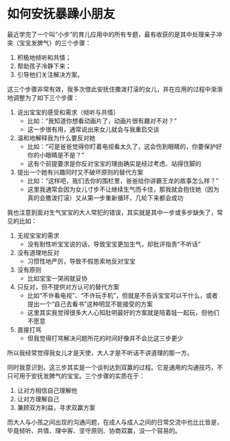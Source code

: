 # 如何安抚暴躁小朋友

最近学完了一个叫“小步”的育儿应用中的所有专题，最有收获的是其中处理亲子冲突（宝宝发脾气）的三个步骤：

1. 积极地倾听和共情；
2. 帮助孩子冷静下来；
3. 引导他们关注解决方案。


这三个步骤非常有效，我多次借此安抚住撒泼打滚的女儿，并在应用的过程中渐渐地调整为了如下三个步骤：

1. 说出宝宝的感受和需求（倾听与共情）
   * 比如：“我知道你想看动画片了，动画片很有趣对不对？”
   * 这一步很有用，通常说出来女儿就会与我重启交谈
2. 温和地解释我为什么要反对她
   * 比如：“可是爸爸觉得你盯着电视看太久了，这会伤到眼睛的，你要保护好你的小眼睛是不是？”
   * 这有个前提要求是你反对宝宝的理由确实是经过考虑、站得住脚的
3. 提出一个她有兴趣同时又不破坏原则的替代方案
   * 比如：“这样吧，我们去你的围栏里，爸爸给你讲霸王龙的故事怎么样？”
   * 这里我通常会因为女儿寸步不让继续生气而卡住，那我就会抱住她（因为真的会撒泼打滚）又从第一步重新循环，几轮下来都会成功


我也注意到面对生气宝宝的大人常犯的错误，其实就是其中一步或多步缺失了，常见的比如：

1. 无视宝宝的需求
   * 没有耐性听宝宝说的话，导致宝宝更加生气，却批评指责“不听话”
2. 没有道理地反对
   * 习惯性地严厉，导致不假思索地反对宝宝
3. 没有原则
   * 比如宝宝一哭闹就妥协
4. 只反对，但不提供对方认可的替代方案
   * 比如“不许看电视”、“不许玩手机”，但就是不告诉宝宝可以干什么，或者提出一个“自己去看书”这种明显不能接受的方案
   * 这里其实我觉得很多大人心知肚明最好的方案就是陪着娃一起玩，但他们不愿意
5. 直接打骂
   * 但我觉得打骂解决问题所花的时间好像并不会比这三步更少

所以我经常觉得我女儿才是天使，大人才是不听话不讲道理的那一方。


同时我意识到，这三步其实是一个谈判达到双赢的过程。它是通用的沟通技巧，不只可用于安抚发脾气的宝宝。三个步骤的实质在于：

1. 让对方相信自己理解他
2. 让对方理解自己
3. 兼顾双方利益，寻求双赢方案

而大人与小孩之间出现的沟通问题，在成人与成人之间的日常交流中也比比皆是，毕竟倾听、共情、理中客、坚守原则、协商双赢，没一个容易的。
